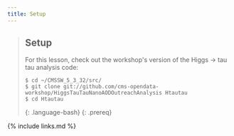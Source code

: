 ```yaml
---
title: Setup
---
```


>## Setup
>For this lesson, check out the workshop's version of the Higgs -> tau tau analysis code:
>~~~
>$ cd ~/CMSSW_5_3_32/src/
>$ git clone git://github.com/cms-opendata-workshop/HiggsTauTauNanoAODOutreachAnalysis Htautau
>$ cd Htautau
>~~~
>{: .language-bash}
{: .prereq}


{% include links.md %}
